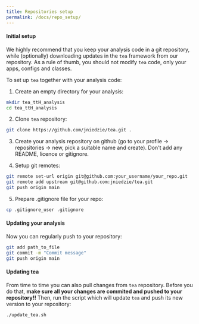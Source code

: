 ```yaml
---
title: Repositories setup
permalink: /docs/repo_setup/
---
```


#### Initial setup
We highly recommend that you keep your analysis code in a git repository, while (optionally) downloading updates in the `tea` framework from our repository. As a rule of thumb, you should not modify `tea` code, only your apps, configs and classes.

To set up `tea` together with your analysis code:

1. Create an empty directory for your analysis:
```bash
mkdir tea_ttH_analysis
cd tea_ttH_analysis
```
2. Clone `tea` repository:
```bash
git clone https://github.com/jniedzie/tea.git .
```

3. Create your analysis repository on github (go to your profile -> repositories -> new, pick a suitable name and create). Don't add any README, licence or gitignore.

4. Setup git remotes:
```bash
git remote set-url origin git@github.com:your_username/your_repo.git
git remote add upstream git@github.com:jniedzie/tea.git
git push origin main
```

5. Prepare .gitignore file for your repo:
```bash
cp .gitignore_user .gitignore
```

#### Updating your analysis

Now you can regularly push to your repository:
```bash
git add path_to_file
git commit -m "Commit message"
git push origin main
```

#### Updating tea

From time to time you can also pull changes from `tea` repository. Before you do that, **make sure all your changes are commited and pushed to your repository!!** Then, run the script which will update `tea` and push its new version to your repository:

```bash
./update_tea.sh
```
